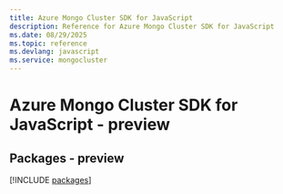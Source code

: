 ```yaml
---
title: Azure Mongo Cluster SDK for JavaScript
description: Reference for Azure Mongo Cluster SDK for JavaScript
ms.date: 08/29/2025
ms.topic: reference
ms.devlang: javascript
ms.service: mongocluster
---
```

# Azure Mongo Cluster SDK for JavaScript - preview
## Packages - preview
[!INCLUDE [packages](mongo-cluster-index.md)]